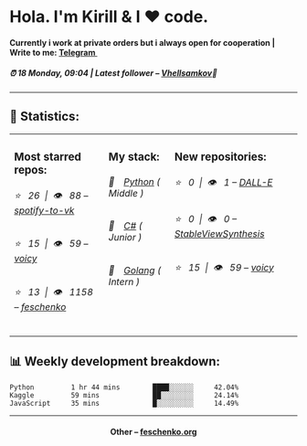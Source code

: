 
<h1>Hola. I'm Kirill & I ❤️ code.</h1>
<h4>Currently i work at private orders but i always open for cooperation | Write to me: <a href="https://t.me/kirillfeschenko">Telegram <img src="https://camo.githubusercontent.com/5c1975da7d9ab735ceb71c57b6c7e48ff3e08ca4/68747470733a2f2f6564656e742e6769746875622e696f2f537570657254696e7949636f6e732f696d616765732f7376672f74656c656772616d2e737667" width="10"></a></h4>
<h5>⏰ 18 Monday, 09:04 | Latest follower – <a href="https://github.com/Vhellsamkov/" target="_blank">Vhellsamkov</a>👋</h5>
<hr>
<h2>📝 Statistics: </h2>
<table>
  <tr>
    <td valign="top">
      <h3>Most starred repos: </h3>
            <h6>⭐️&nbsp;&nbsp;&nbsp;26&nbsp;&nbsp;|&nbsp;&nbsp;👁&nbsp;&nbsp;&nbsp;88 – <a href='https://github.com/feschenko/spotify-to-vk'>spotify-to-vk</a></h6> 
      <h6>⭐️&nbsp;&nbsp;&nbsp;15&nbsp;&nbsp;|&nbsp;&nbsp;👁&nbsp;&nbsp;&nbsp;59 – <a href='https://github.com/feschenko/voicy'>voicy</a></h6> 
      <h6>⭐️&nbsp;&nbsp;&nbsp;13&nbsp;&nbsp;|&nbsp;&nbsp;👁&nbsp;&nbsp;&nbsp;1158 – <a href='https://github.com/feschenko/feschenko'>feschenko</a></h6> 
    </td>
    <td valign="top">
      <h3>My stack: </h3>
      <h6>📔&emsp;<a href="https://github.com/feschenko?tab=repositories&q=&type=&language=python">Python</a> ( Middle )</h6>
      <h6>📗&emsp;<a href="https://github.com/feschenko?tab=repositories&q=&type=&language=c%23">C#</a> ( Junior )</h6>
      <h6>📘&emsp;<a href="https://github.com/feschenko?tab=repositories&q=&type=&language=go">Golang</a> ( Intern )</h6>
      </td>
     <td valign="top">
      <h3>New repositories: </h3>
           <h6>⭐️&nbsp;&nbsp;&nbsp;0&nbsp;&nbsp;|&nbsp;&nbsp;👁&nbsp;&nbsp;&nbsp;1 – <a href='https://github.com/feschenko/DALL-E'>DALL-E</a></h6> 
      <h6>⭐️&nbsp;&nbsp;&nbsp;0&nbsp;&nbsp;|&nbsp;&nbsp;👁&nbsp;&nbsp;&nbsp;0 – <a href='https://github.com/feschenko/StableViewSynthesis'>StableViewSynthesis</a></h6> 
      <h6>⭐️&nbsp;&nbsp;&nbsp;15&nbsp;&nbsp;|&nbsp;&nbsp;👁&nbsp;&nbsp;&nbsp;59 – <a href='https://github.com/feschenko/voicy'>voicy</a></h6> 
        </td>
  </tr>
</table>
<h2>📊 Weekly development breakdown: </h2>


```text
Python         1 hr 44 mins        ████░░░░░░     42.04%
Kaggle         59 mins             ██░░░░░░░░     24.14%
JavaScript     35 mins             █░░░░░░░░░     14.49%
```



<hr>
<h4 align="center">Other – <a href='http://feschenko.org' target="_blank">feschenko.org</a><h4>
    